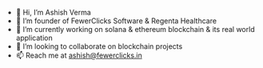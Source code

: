 - 👋 Hi, I’m Ashish Verma
- 👀 I’m founder of FewerClicks Software & Regenta Healthcare
- 🌱 I’m currently working on solana & ethereum blockchain & its real world application
- 💞️ I’m looking to collaborate on blockchain projects
- 📫 Reach me at ashish@fewerclicks.in

<!---
ash-ve25/ash-ve25 is a ✨ special ✨ repository because its `README.md` (this file) appears on your GitHub profile.
You can click the Preview link to take a look at your changes.
--->
